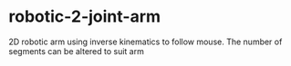 # robotic-2-joint-arm
2D robotic arm using inverse kinematics to follow mouse. The number of segments can be altered to suit arm
